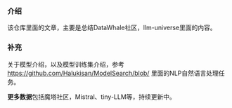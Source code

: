 ### 介绍
该仓库里面的文章，主要是总结DataWhale社区，llm-universe里面的内容。

### 补充
关于模型介绍，以及模型训练集介绍，参考
https://github.com/Halukisan/ModelSearch/blob/
里面的NLP自然语言处理任务。

**更多数据**包括魔塔社区，Mistral、tiny-LLM等，持续更新中。
